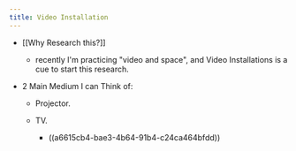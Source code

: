 ```yaml
---
title: Video Installation
---
```


- [[Why Research this?]] 
	 - recently I'm practicing "video and space", and Video Installations is a cue to start this research. 

- 2 Main Medium I can Think of:
	 - Projector.

	 - TV. 
		 - ((a6615cb4-bae3-4b64-91b4-c24ca464bfdd))
